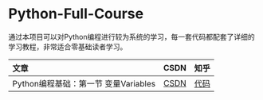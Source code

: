 # Python-Full-Course

通过本项目可以对Python编程进行较为系统的学习，每一套代码都配套了详细的学习教程，非常适合零基础读者学习。

|   文章   |    CSDN    |    知乎    |
| :------  | :--------: | :--------: |
| Python编程基础：第一节 变量Variables | [CSDN](https://blog.csdn.net/wzy628810/article/details/118600345 "悬停显示") | [代码](https://zhuanlan.zhihu.com/p/28688281 "悬停显示") |
